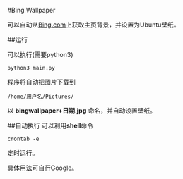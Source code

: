 #Bing Wallpaper



可以自动从[Bing.com](http://bing.com/)上获取主页背景，并设置为Ubuntu壁纸。


##运行

可以执行(需要python3)

```
python3 main.py
```

程序将自动把图片下载到

```
/home/用户名/Pictures/
```
以 **bingwallpaper+日期.jpg** 命名，并自动设置壁纸。

##自动执行
可以利用**shell**命令

```
crontab -e
```
定时运行。

具体用法可自行Google。
